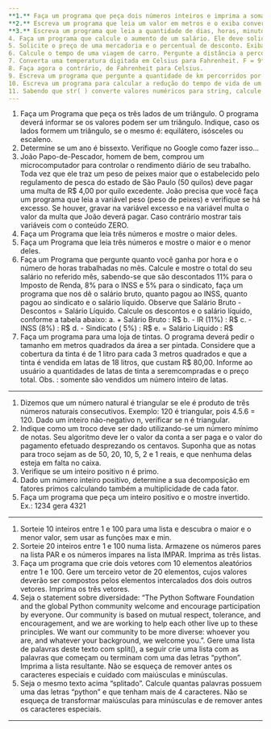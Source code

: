 ```yaml
---
**1.** Faça um programa que peça dois números inteiros e imprima a soma desses dois números
**2.** Escreva um programa que leia um valor em metros e o exiba convertido em milímetros
**3.** Escreva um programa que leia a quantidade de dias, horas, minutos e segundos do usuário. Calcule o total em segundos.
4. Faça um programa que calcule o aumento de um salário. Ele deve solicitar o valor do salário e a porcentagem do aumento. Exiba o valor do aumento e do novo salário.
5. Solicite o preço de uma mercadoria e o percentual de desconto. Exiba o valor do desconto e o preço a pagar.
6. Calcule o tempo de uma viagem de carro. Pergunte a distância a percorrer e a velocidade média esperada para a viagem.
7. Converta uma temperatura digitada em Celsius para Fahrenheit. F = 9*C/5 + 32
8. Faça agora o contrário, de Fahrenheit para Celsius.
9. Escreva um programa que pergunte a quantidade de km percorridos por um carro alugado pelousuário, assim como a quantidade de dias pelos quais o carro foi alugado. Calcule o preço a pagar, sabendo que o carro custa R$ 60,00 por dia e R$ 0,15 por km rodado.
10. Escreva um programa para calcular a redução do tempo de vida de um fumante. Pergunte a quantidade de cigarros fumados por dia e quantos anos ele já fumou. Considere que um fumante perde 10 minutos de vida a cada cigarro, calcule quantos dias de vida um fumante perderá. Exiba o total de dias.
11. Sabendo que str( ) converte valores numéricos para string, calcule quantos dígitos há em 2 elevado a um milhão.
---
```

1. Faça um Programa que peça os três lados de um triângulo. O programa deverá informar se os valores podem ser um triângulo. Indique, caso os lados formem um triângulo, se o mesmo é: equilátero, isósceles ou escaleno.
2. Determine se um ano é bissexto. Verifique no Google como fazer isso...
3. João Papo-de-Pescador, homem de bem, comprou um microcomputador para controlar o rendimento diário de seu trabalho. Toda vez que ele traz um peso de peixes maior que o estabelecido pelo regulamento de pesca do estado de São Paulo (50 quilos) deve pagar uma multa de R$ 4,00 por quilo excedente. João precisa que você faça um programa que leia a variável peso (peso de peixes) e verifique se há excesso. Se houver, gravar na variável excesso e na variável multa o valor da multa que João deverá pagar. Caso contrário mostrar tais variáveis com o conteúdo ZERO.
4. Faça um Programa que leia três números e mostre o maior deles.
5. Faça um Programa que leia três números e mostre o maior e o menor deles.
6. Faça um Programa que pergunte quanto você ganha por hora e o número de horas trabalhadas no mês. Calcule e mostre o total do seu salário no referido mês, sabendo-se que são descontados 11% para o Imposto de Renda, 8% para o INSS e 5% para o sindicato, faça um programa que nos dê o salário bruto, quanto pagou ao INSS, quanto pagou ao sindicato e o salário líquido. Observe que Salário Bruto - Descontos = Salário Líquido. Calcule os descontos e o salário líquido, conforme a tabela abaixo:
a. + Salário Bruto : R$
b. - IR (11%) : R$
c. - INSS (8%) : R$
d. - Sindicato ( 5%) : R$
e. = Salário Liquido : R$
7. Faça um programa para uma loja de tintas. O programa deverá pedir o tamanho em metros quadrados da área a ser pintada. Considere que a cobertura da tinta é de 1 litro para cada 3 metros quadrados e que a tinta é vendida em latas de 18 litros, que custam R$ 80,00. Informe ao usuário a quantidades de latas de tinta a seremcompradas e o preço total. Obs. : somente são vendidos um número inteiro de latas.
---
1. Dizemos que um número natural é triangular se ele é produto de três números naturais consecutivos. Exemplo: 120 é triangular, pois 4.5.6 = 120. Dado um inteiro não-negativo n, verificar se n é triangular.
2. Indique como um troco deve ser dado utilizando-se um número mínimo de notas. Seu algoritmo deve ler o valor da conta a ser paga e o valor do pagamento efetuado desprezando os centavos. Suponha que as notas para troco sejam as de 50, 20, 10, 5, 2 e 1 reais, e que nenhuma delas esteja em falta no caixa.
3. Verifique se um inteiro positivo n é primo.
4. Dado um número inteiro positivo, determine a sua decomposição em fatores primos calculando também a multiplicidade de cada fator.
5. Faça um programa que peça um inteiro positivo e o mostre invertido. Ex.: 1234 gera 4321
---
1. Sorteie 10 inteiros entre 1 e 100 para uma lista e descubra o maior e o menor valor, sem usar as funções max e min.
2. Sorteie 20 inteiros entre 1 e 100 numa lista. Armazene os números pares na lista PAR e os números ímpares na lista IMPAR. Imprima as três listas.
3. Faça um programa que crie dois vetores com 10 elementos aleatórios entre 1 e 100. Gere um terceiro vetor de 20 elementos, cujos valores deverão ser compostos pelos elementos intercalados dos dois outros vetores. Imprima os três vetores.
4. Seja o statement sobre diversidade: “The Python Software Foundation and the global Python community welcome and encourage participation by everyone. Our community is based on mutual respect, tolerance, and encouragement, and we are working to help each other live up to these principles. We want our community to be more diverse: whoever you are, and whatever your background, we welcome you.”. Gere uma lista de palavras deste texto com split(), a seguir crie uma lista com as palavras que começam ou terminam com uma das letras “python”. Imprima a lista resultante. Não se esqueça de remover antes os caracteres especiais e cuidado com maiúsculas e minúsculas.
5. Seja o mesmo texto acima “splitado”. Calcule quantas palavras possuem uma das letras “python” e que tenham mais de 4 caracteres. Não se esqueça de transformar maiúsculas para minúsculas e de remover antes os caracteres especiais.
---
